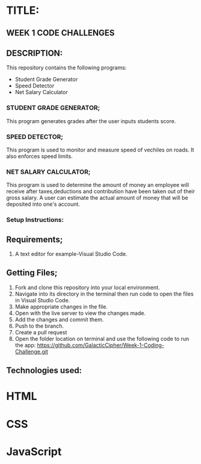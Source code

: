 # TITLE:

## WEEK 1 CODE CHALLENGES

## DESCRIPTION:

This repository contains the following programs:
- Student Grade Generator
- Speed Detector
- Net Salary Calculator


### STUDENT GRADE GENERATOR;

This program generates grades after the user inputs students score.

### SPEED DETECTOR;

This program is used to monitor and measure speed of vechiles on roads. It also enforces speed limits.

### NET SALARY CALCULATOR;

This program is used to determine the amount of money an employee will receive after taxes,deductions and contribution have been taken out of their gross salary. A user can estimate the actual amount of money that will be deposited into one's account.


### Setup Instructions:

## Requirements;
1. A text editor for example-Visual Studio Code.

## Getting Files;
1. Fork and clone this repository into your local environment.
2. Navigate into its directory in the terminal then run code to open the files in Visual Studio Code.
3. Make appropriate changes in the file.
4. Open with the live server to view the changes made.
5. Add the changes and commit them.
6.  Push to the branch.
7. Create a pull request
8. Open the folder location on terminal and use the following code to run the app: https://github.com/GalacticCipher/Week-1-Coding-Challenge.git

## Technologies used:
# HTML

# CSS 

# JavaScript



